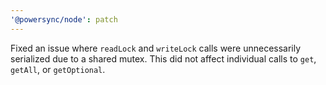 ```yaml
---
'@powersync/node': patch
---
```

Fixed an issue where `readLock` and `writeLock` calls were unnecessarily serialized due to a shared mutex. This did not affect individual calls to `get`, `getAll`, or `getOptional`.
